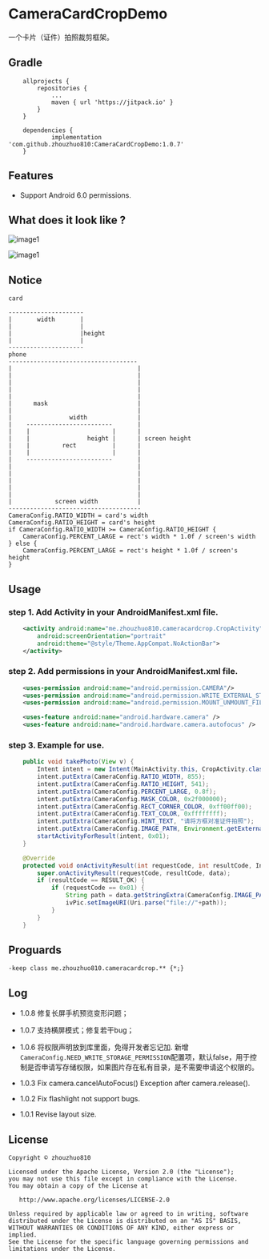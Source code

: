 # CameraCardCropDemo
一个卡片（证件）拍照裁剪框架。

## Gradle

```
	allprojects {
		repositories {
			...
			maven { url 'https://jitpack.io' }
		}
	}

	dependencies {
	        implementation 'com.github.zhouzhuo810:CameraCardCropDemo:1.0.7'
	}
```

## Features

- Support Android 6.0 permissions.

## What does it look like ?

![image1](https://github.com/zhouzhuo810/CameraCardCropDemo/blob/master/cameracrop2.png)

![image1](https://github.com/zhouzhuo810/CameraCardCropDemo/blob/master/cameracrop1.png)


## Notice

```
card

---------------------
|       width       |
|                   |
|                   |height
|                   |
---------------------
phone
------------------------------------
|                                   |
|                                   |
|                                   |
|                                   |
|                                   |
|      mask                         |
|                                   |
|                width              |
|    ------------------------       |
|    |                       |      |
|    |                height |      | screen height
|    |         rect          |      |
|    |                       |      |
|    ------------------------       |
|                                   |
|                                   |
|                                   |
|                                   |
|                                   |
|            screen width           |
-------------------------------------
CameraConfig.RATIO_WIDTH = card's width
CameraConfig.RATIO_HEIGHT = card's height
if CameraConfig.RATIO_WIDTH >= CameraConfig.RATIO_HEIGHT {
    CameraConfig.PERCENT_LARGE = rect's width * 1.0f / screen's width
} else {
    CameraConfig.PERCENT_LARGE = rect's height * 1.0f / screen's height
}
```

## Usage

### step 1. Add Activity in your AndroidManifest.xml file.

```xml
    <activity android:name="me.zhouzhuo810.cameracardcrop.CropActivity"
        android:screenOrientation="portrait"
        android:theme="@style/Theme.AppCompat.NoActionBar">
    </activity>
```

### step 2. Add permissions in your AndroidManifest.xml file.

```xml
    <uses-permission android:name="android.permission.CAMERA"/>
    <uses-permission android:name="android.permission.WRITE_EXTERNAL_STORAGE"/>
    <uses-permission android:name="android.permission.MOUNT_UNMOUNT_FILESYSTEMS"/>

    <uses-feature android:name="android.hardware.camera" />
    <uses-feature android:name="android.hardware.camera.autofocus" />
```

### step 3. Example for use.

```java
    public void takePhoto(View v) {
        Intent intent = new Intent(MainActivity.this, CropActivity.class);
        intent.putExtra(CameraConfig.RATIO_WIDTH, 855);
        intent.putExtra(CameraConfig.RATIO_HEIGHT, 541);
        intent.putExtra(CameraConfig.PERCENT_LARGE, 0.8f);
        intent.putExtra(CameraConfig.MASK_COLOR, 0x2f000000);
        intent.putExtra(CameraConfig.RECT_CORNER_COLOR, 0xff00ff00);
        intent.putExtra(CameraConfig.TEXT_COLOR, 0xffffffff);
        intent.putExtra(CameraConfig.HINT_TEXT, "请将方框对准证件拍照");
        intent.putExtra(CameraConfig.IMAGE_PATH, Environment.getExternalStorageDirectory().getAbsolutePath()+"/CameraCardCrop/"+System.currentTimeMillis()+".jpg");
        startActivityForResult(intent, 0x01);
    }

    @Override
    protected void onActivityResult(int requestCode, int resultCode, Intent data) {
        super.onActivityResult(requestCode, resultCode, data);
        if (resultCode == RESULT_OK) {
            if (requestCode == 0x01) {
                String path = data.getStringExtra(CameraConfig.IMAGE_PATH);
                ivPic.setImageURI(Uri.parse("file://"+path));
            }
        }
    }

```

## Proguards

```
-keep class me.zhouzhuo810.cameracardcrop.** {*;}
```

## Log

- 1.0.8 修复长屏手机预览变形问题；
- 1.0.7 支持横屏模式；修复若干bug；
- 1.0.6 将权限声明放到库里面，免得开发者忘记加.
新增`CameraConfig.NEED_WRITE_STORAGE_PERMISSION`配置项，默认false，用于控制是否申请写存储权限，如果图片存在私有目录，是不需要申请这个权限的。

- 1.0.3 Fix camera.cancelAutoFocus() Exception after camera.release().
- 1.0.2 Fix flashlight not support bugs.
- 1.0.1 Revise layout size.

## License

```
Copyright © zhouzhuo810

Licensed under the Apache License, Version 2.0 (the "License");
you may not use this file except in compliance with the License.
You may obtain a copy of the License at

   http://www.apache.org/licenses/LICENSE-2.0

Unless required by applicable law or agreed to in writing, software
distributed under the License is distributed on an "AS IS" BASIS,
WITHOUT WARRANTIES OR CONDITIONS OF ANY KIND, either express or implied.
See the License for the specific language governing permissions and
limitations under the License.
```

